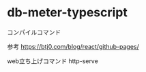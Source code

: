 # db-meter-typescript

コンパイルコマンド



参考
https://btj0.com/blog/react/github-pages/


web立ち上げコマンド
http-serve